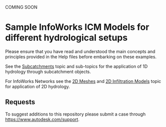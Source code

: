 COMING SOON

# Sample InfoWorks ICM Models for different hydrological setups

Please ensure that you have read and understood the main concepts and principles provided in the Help files before embarking on these examples.

See the [Subcatchments](https://help.autodesk.com/view/IWICMS/2026/ENU/?guid=GUID-5D175F87-458B-42CF-B5DE-8AC1B2EDB171) topic and sub-topics for the application of 1D hydrology through subcatchment objects. 

For InfoWorks Networks see the [2D Meshes](https://help.autodesk.com/view/IWICMS/2026/ENU/?guid=GUID-24D8D248-4BAE-4592-AB84-A5FFA16F2DEB) and [2D Infiltration Models](https://help.autodesk.com/view/IWICMS/2026/ENU/?guid=GUID-248537F7-C2E1-42C3-A1B3-E743A8385E5A) topic for application of 2D hydrology. 

## Requests

To suggest additions to this repository please submit a case through https://www.autodesk.com/support.